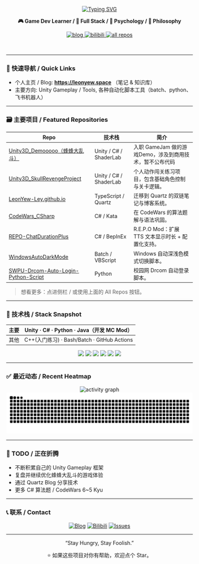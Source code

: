 <div align="center">

<a href="https://git.io/typing-svg"><img src="https://readme-typing-svg.demolab.com?font=Slackey&size=36&duration=2500&pause=500&color=1F4F9B&background=FFFA187A&center=true&vCenter=true&multiline=true&width=700&height=150&lines=Hi%2C+I'm+LeonYew+%F0%9F%91%8B;A+Game+Developer;Let's+keep+making+more+fun!" alt="Typing SVG" /></a>

**🎮 Game Dev Learner / 🎨 Full Stack / 💚 Psychology / 🧠 Philosophy**

<!-- Social badges (for-the-badge style) -->
<p align="center">
	<a href="https://leonyew.space" target="_blank">
		<img alt="blog" title="Visit my Blog" src="https://img.shields.io/badge/Blog-leonyew.space-0aa8d2?logo=google-chrome&logoColor=white&style=for-the-badge" />
	</a>
	<a href="https://space.bilibili.com/8403927" target="_blank">
		<img alt="bilibili" title="Bilibili" src="https://img.shields.io/badge/Bilibili-LeonYew-ff88c2?logo=bilibili&logoColor=white&style=for-the-badge" />
	</a>
	<a href="https://github.com/LeonYew-Ley?tab=repositories" target="_blank">
		<img alt="all repos" title="All repositories" src="https://img.shields.io/badge/Repos-Explorer-6e40c9?logo=github&logoColor=white&style=for-the-badge" />
	</a>
</p>

<br/>
</div>

---

### 🧭 快速导航 / Quick Links

- 个人主页 / Blog: **https://leonyew.space** （笔记 & 知识库）
- 主要方向: Unity Gameplay / Tools, 各种自动化脚本工具（batch、python、飞书机器人）

---

### 🗃️ 主要项目 / Featured Repositories

| Repo                                                                                                      | 技术栈                 | 简介                                                    |
| --------------------------------------------------------------------------------------------------------- | ---------------------- | ------------------------------------------------------- |
| [Unity3D_Demooooo（蜂蜂大乱斗）](https://www.bilibili.com/video/BV16kY4z5Evg/)                            | Unity / C# / ShaderLab | 入职 GameJam 做的游戏Demo，涉及到商用技术，暂不公布代码 |
| [Unity3D_SkullRevengeProject](https://github.com/LeonYew-Ley/Unity3D_SkullRevengeProject)                 | Unity / C# / ShaderLab | 个人动作闯关练习项目，包含基础角色控制与关卡逻辑。      |
| [LeonYew-Ley.github.io](https://github.com/LeonYew-Ley/LeonYew-Ley.github.io)                             | TypeScript / Quartz    | 迁移到 Quartz 的双链笔记与博客系统。                    |
| [CodeWars_CSharp](https://github.com/LeonYew-Ley/CodeWars_CSharp)                                         | C# / Kata              | 在 CodeWars 的算法题解与语法巩固。                      |
| [REPO-ChatDurationPlus](https://github.com/LeonYew-Ley/REPO-ChatDurationPlus)                             | C# / BepInEx           | R.E.P.O Mod：扩展 TTS 文本显示时长 + 配置化支持。       |
| [WindowsAutoDarkMode](https://github.com/LeonYew-Ley/WindowsAutoDarkMode)                                 | Batch / VBScript       | Windows 自动深浅色模式切换脚本。                        |
| [SWPU-Drcom-Auto-Login-Python-Script](https://github.com/LeonYew-Ley/SWPU-Drcom-Auto-Login-Python-Script) | Python                 | 校园网 Drcom 自动登录脚本。                             |

> 想看更多：点进侧栏 / 或使用上面的 All Repos 按钮。

---

### 🧪 技术栈 / Stack Snapshot

<div align="center">

| 主要 | Unity · C# · Python · Java（开发 MC Mod）   |
| ---- | ------------------------------------------- |
| 其他 | C++(入门练习) · Bash/Batch · GitHub Actions |

<img height="30" src="https://cdn.jsdelivr.net/gh/devicons/devicon/icons/unity/unity-original.svg" />
<img height="30" src="https://cdn.jsdelivr.net/gh/devicons/devicon/icons/csharp/csharp-original.svg" />
<img height="30" src="https://cdn.jsdelivr.net/gh/devicons/devicon/icons/typescript/typescript-original.svg" />
<img height="30" src="https://cdn.jsdelivr.net/gh/devicons/devicon/icons/javascript/javascript-original.svg" />
<img height="30" src="https://cdn.jsdelivr.net/gh/devicons/devicon/icons/python/python-original.svg" />
<img height="30" src="https://cdn.jsdelivr.net/gh/devicons/devicon/icons/java/java-original.svg" />

</div>

---

### ✅ 最近动态 / Recent Heatmap

<div align="center">

<img src="https://github-readme-activity-graph.vercel.app/graph?username=LeonYew-Ley&custom_title=LeonYew%27s%20Recent&theme=minimal&area=true&hide_border=true" alt="activity graph" />

<picture>
	<source media="(prefers-color-scheme: dark)" srcset="https://raw.githubusercontent.com/LeonYew-Ley/LeonYew-Ley/output/github-contribution-grid-snake-dark.svg" />
	<img alt="github contribution snake" src="https://raw.githubusercontent.com/LeonYew-Ley/LeonYew-Ley/output/github-contribution-grid-snake.svg" />
</picture>

<!-- Snake animation 由 GitHub Actions (Platane/snk) 自动生成 -->

</div>

---

### 🔬 TODO / 正在折腾

- 不断积累自己的 Unity Gameplay 框架
- 复盘并继续优化蜂蜂大乱斗的游戏体验
- 通过 Quartz Blog 分享技术
- 更多 C# 算法题 / CodeWars 6~5 Kyu
---

### 📞 联系 / Contact

<div align="center">

<a href="https://leonyew.space" target="_blank"><img src="https://img.shields.io/badge/Blog-leonyew.space-0aa8d2?logo=google-chrome&logoColor=white&style=for-the-badge" alt="Blog" /></a>
<a href="https://space.bilibili.com/8403927" target="_blank"><img src="https://img.shields.io/badge/Bilibili-LeonYew-ff88c2?logo=bilibili&logoColor=white&style=for-the-badge" alt="Bilibili" /></a>
<a href="https://github.com/LeonYew-Ley/LeonYew-Ley/issues" target="_blank"><img src="https://img.shields.io/badge/Issues-Feedback-6e40c9?logo=github&logoColor=white&style=for-the-badge" alt="Issues" /></a>

</div>

---

<div align="center">

“Stay Hungry, Stay Foolish.”

⭐ 如果这些项目对你有帮助，欢迎点个 Star。

</div>

<!-- Compact footer note -->
<!-- <sub>生成式 README：使用公开统计服务（若加载失败，多刷新几次或换网络）。</sub> -->
